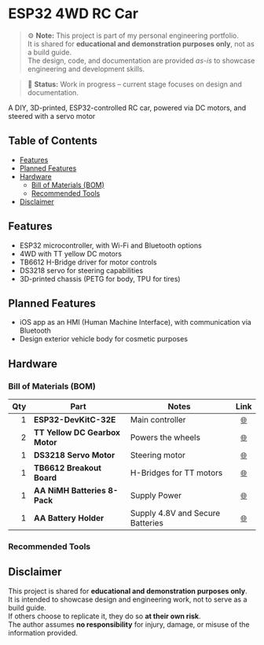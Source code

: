 # ESP32 4WD RC Car

> ⚙️ **Note:** This project is part of my personal engineering portfolio.  
> It is shared for **educational and demonstration purposes only**, not as a build guide.  
> The design, code, and documentation are provided *as-is* to showcase engineering and development skills.

> 🚧 **Status:** Work in progress – current stage focuses on design and documentation.

A DIY, 3D-printed, ESP32-controlled RC car, powered via DC motors, and steered with a servo motor


## Table of Contents
- [Features](#features)
- [Planned Features](#planned-features)
- [Hardware](#hardware)
    - [Bill of Materials (BOM)](#bill-of-materials-bom)
    - [Recommended Tools](#recommended-tools)
- [Disclaimer](#disclaimer)


## Features
- ESP32 microcontroller, with Wi-Fi and Bluetooth options
- 4WD with TT yellow DC motors
- TB6612 H-Bridge driver for motor controls
- DS3218 servo for steering capabilities
- 3D-printed chassis (PETG for body, TPU for tires)

## Planned Features
- iOS app as an HMI (Human Machine Interface), with communication via Bluetooth
- Design exterior vehicle body for cosmetic purposes


## Hardware

### Bill of Materials (BOM)
| Qty | Part | Notes | Link |
|---:|---|---|:---:|
| 1 | **ESP32-DevKitC-32E** | Main controller | [🌐](https://www.mouser.com/ProductDetail/Espressif-Systems/ESP32-DevKitC-32E?qs=GedFDFLaBXFpgD0kAZWDrQ%3D%3D&srsltid=AfmBOorIxaI1YQNErr3PUuSqxhEdNI8vGSmanfLeIb-81fLB0SOtxyCM) |
| 2 | **TT Yellow DC Gearbox Motor** | Powers the wheels| [🌐](https://www.mouser.com/ProductDetail/Adafruit/3777?qs=wUXugUrL1qweKcY9Lv7Qqg%3D%3D) |
| 1 | **DS3218 Servo Motor** | Steering motor | [🌐](https://www.amazon.com/ZOSKAY-DS3218-Digital-Waterproof-Control/dp/B01MU7TQV8) |
| 1 | **TB6612 Breakout Board** | H-Bridges for TT motors | [🌐](https://www.mouser.com/ProductDetail/Adafruit/2448?qs=GURawfaeGuCkWVI5OMiFVg%3D%3D) |
| 1 | **AA NiMH Batteries 8-Pack** | Supply Power | [🌐](https://www.amazon.com/AmazonBasics-Rechargeable-Batteries-8-Pack-Pre-charged/dp/B00CWNMV4G/?th=1) |
| 1 | **AA Battery Holder** | Supply 4.8V and Secure Batteries| [🌐](https://www.amazon.com/VWEICYY-Battery-Holder-housing-Without/dp/B0DZX39MHK) |

### Recommended Tools

## Disclaimer
This project is shared for **educational and demonstration purposes only**.  
It is intended to showcase design and engineering work, not to serve as a build guide.  
If others choose to replicate it, they do so **at their own risk**.  
The author assumes **no responsibility** for injury, damage, or misuse of the information provided.

